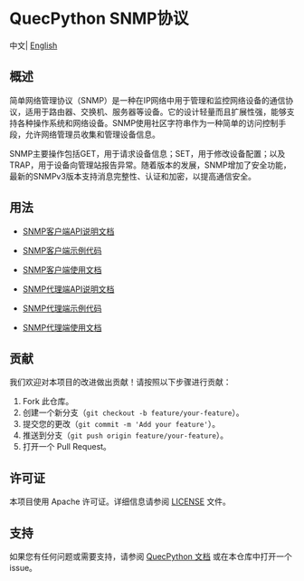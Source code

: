 # QuecPython SNMP协议

中文| [English](./README.md)

## 概述

简单网络管理协议（SNMP）是一种在IP网络中用于管理和监控网络设备的通信协议，适用于路由器、交换机、服务器等设备。它的设计轻量而且扩展性强，能够支持各种操作系统和网络设备。SNMP使用社区字符串作为一种简单的访问控制手段，允许网络管理员收集和管理设备信息。

SNMP主要操作包括GET，用于请求设备信息；SET，用于修改设备配置；以及TRAP，用于设备向管理站报告异常。随着版本的发展，SNMP增加了安全功能，最新的SNMPv3版本支持消息完整性、认证和加密，以提高通信安全。

## 用法

- [SNMP客户端API说明文档](./client/docs/zh/SNMP客户端API说明文档.md)
- [SNMP客户端示例代码](./client/snmp_api.py)
- [SNMP客户端使用文档](./client/docs/zh/SNMP客户端使用文档.md)

- [SNMP代理端API说明文档](./server/docs/zh/SNMP代理端API说明文档.md)
- [SNMP代理端示例代码](./server/snmp_agent.py)
- [SNMP代理端使用文档](./server/docs/zh/SNMP代理端使用文档.md)

## 贡献

我们欢迎对本项目的改进做出贡献！请按照以下步骤进行贡献：

1. Fork 此仓库。
2. 创建一个新分支（`git checkout -b feature/your-feature`）。
3. 提交您的更改（`git commit -m 'Add your feature'`）。
4. 推送到分支（`git push origin feature/your-feature`）。
5. 打开一个 Pull Request。

## 许可证

本项目使用 Apache 许可证。详细信息请参阅 [LICENSE](./LICENSE) 文件。

## 支持

如果您有任何问题或需要支持，请参阅 [QuecPython 文档](https://python.quectel.com/doc) 或在本仓库中打开一个 issue。
